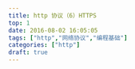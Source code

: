 ```yaml
---
title: http 协议（6）HTTPS
top: 1
date: 2016-08-02 16:05:05
tags: ["http","网络协议","编程基础"]
categories: ["http"]
draft: true
---
```


